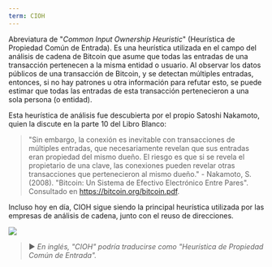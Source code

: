 ```yaml
---
term: CIOH
---
```


Abreviatura de "*Common Input Ownership Heuristic*" (Heurística de Propiedad Común de Entrada). Es una heurística utilizada en el campo del análisis de cadena de Bitcoin que asume que todas las entradas de una transacción pertenecen a la misma entidad o usuario. Al observar los datos públicos de una transacción de Bitcoin, y se detectan múltiples entradas, entonces, si no hay patrones u otra información para refutar esto, se puede estimar que todas las entradas de esta transacción pertenecieron a una sola persona (o entidad).

Esta heurística de análisis fue descubierta por el propio Satoshi Nakamoto, quien la discute en la parte 10 del Libro Blanco:

> "Sin embargo, la conexión es inevitable con transacciones de múltiples entradas, que necesariamente revelan que sus entradas eran propiedad del mismo dueño. El riesgo es que si se revela el propietario de una clave, las conexiones pueden revelar otras transacciones que pertenecieron al mismo dueño." - Nakamoto, S. (2008). "Bitcoin: Un Sistema de Efectivo Electrónico Entre Pares". Consultado en https://bitcoin.org/bitcoin.pdf.

Incluso hoy en día, CIOH sigue siendo la principal heurística utilizada por las empresas de análisis de cadena, junto con el reuso de direcciones.

![](../../dictionnaire/assets/13.png)

> ► *En inglés, "CIOH" podría traducirse como "Heurística de Propiedad Común de Entrada".*